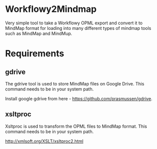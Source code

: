 # Workflowy2Mindmap
Very simple tool to take a Workflowy OPML export and convert it to MindMap 
format for loading into many different types of mindmap tools such as MindMap and MindMup.


Requirements
===========
gdrive
------

The gdrive tool is used to store MindMap files on Google Drive.
This command needs to be in your system path.

Install google gdrive from here - https://github.com/prasmussen/gdrive.

xsltproc
-------
Xsltproc is used to transform the OPML files to MindMap format. This command
needs to be in your system path.

http://xmlsoft.org/XSLT/xsltproc2.html
